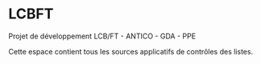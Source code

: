 # LCBFT
Projet de développement LCB/FT - ANTICO - GDA - PPE

Cette espace contient tous les sources applicatifs de contrôles des listes.
